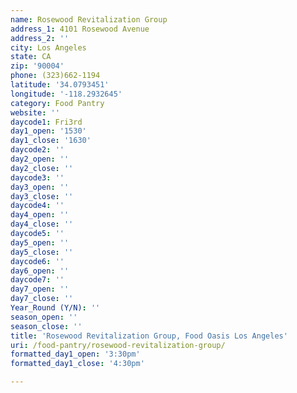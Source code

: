 ```yaml
---
name: Rosewood Revitalization Group
address_1: 4101 Rosewood Avenue
address_2: ''
city: Los Angeles
state: CA
zip: '90004'
phone: (323)662-1194
latitude: '34.0793451'
longitude: '-118.2932645'
category: Food Pantry
website: ''
daycode1: Fri3rd
day1_open: '1530'
day1_close: '1630'
daycode2: ''
day2_open: ''
day2_close: ''
daycode3: ''
day3_open: ''
day3_close: ''
daycode4: ''
day4_open: ''
day4_close: ''
daycode5: ''
day5_open: ''
day5_close: ''
daycode6: ''
day6_open: ''
daycode7: ''
day7_open: ''
day7_close: ''
Year_Round (Y/N): ''
season_open: ''
season_close: ''
title: 'Rosewood Revitalization Group, Food Oasis Los Angeles'
uri: /food-pantry/rosewood-revitalization-group/
formatted_day1_open: '3:30pm'
formatted_day1_close: '4:30pm'

---
```

